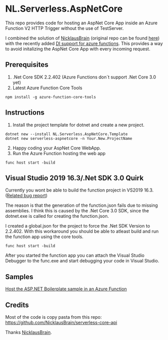 # NL.Serverless.AspNetCore
This repo provides code for hosting an AspNet Core App inside an Azure Function V2 HTTP Trigger without the use of TestServer.

I combined the solution of <a href="https://github.com/NicklausBrain">NicklausBrain</a> (original repo can be found <a href="https://github.com/NicklausBrain/serverless-core-api">here</a>) with the recently added <a href="https://docs.microsoft.com/en-US/azure/azure-functions/functions-dotnet-dependency-injection">DI support for azure functions</a>. This provides a way to avoid initalizing the AspNet Core App with every incoming request.

## Prerequisites
1. .Net Core SDK 2.2.402 (Azure Functions don´t support .Net Core 3.0 yet)
2. Latest Azure Function Core Tools
```
npm install -g azure-function-core-tools
```

## Instructions
1. Install the project template for dotnet and create a new project.
```
dotnet new --install NL.Serverless.AspNetCore.Template
dotnet new serverless-aspnetcore -n Your.New.ProjectName
```
2. Happy coding your AspNet Core WebApp.
3. Run the Azure Function hosting the web app
```
func host start -build
```

## Visual Studio 2019 16.3/.Net SDK 3.0 Quirk
Currently you wont be able to build the function project in VS2019 16.3. (<a href="https://developercommunity.visualstudio.com/content/problem/748109/vs2019-163-azure-functions-tools-fails-build-due-t.html">Related bug report</a>)

The reason is that the generation of the function.json fails due to missing assemblies. I think this is caused by the .Net Core 3.0 SDK, since the dotnet.exe is called for creating the function.json.

I created a global.json for the project to force the .Net SDK Version to 2.2.402. With this  workaround you should be able to atleast build and run the function app using the core tools.
```
func host start -build
```
After you started the function app you can attach the Visual Studio Debugger to the func.exe and start debugging your code in Visual Studio.

## Samples
[Host the ASP.NET Boilerplate sample in an Azure Function](samples/ASP.NET%20Boilerplate)

## Credits
Most of the code is copy pasta from this repo:
https://github.com/NicklausBrain/serverless-core-api

Thanks <a href="https://github.com/NicklausBrain">NicklausBrain</a>.
